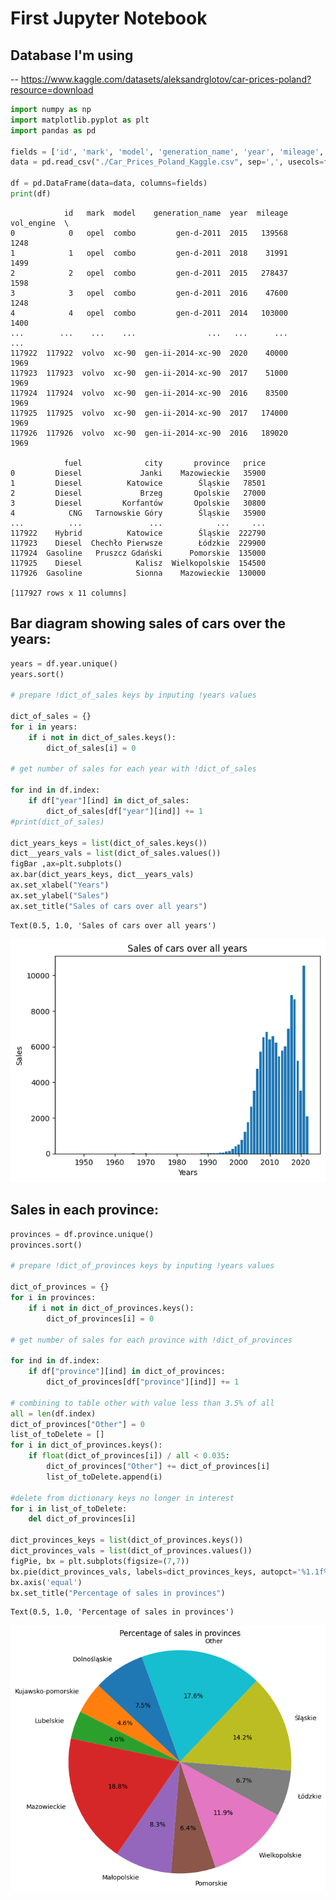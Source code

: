 
# First Jupyter Notebook

## Database I'm using

-- https://www.kaggle.com/datasets/aleksandrglotov/car-prices-poland?resource=download


```python
import numpy as np
import matplotlib.pyplot as plt
import pandas as pd

fields = ['id', 'mark', 'model', 'generation_name', 'year', 'mileage', 'vol_engine', 'fuel', 'city', 'province', 'price']
data = pd.read_csv("./Car_Prices_Poland_Kaggle.csv", sep=',', usecols=fields)

df = pd.DataFrame(data=data, columns=fields)
print(df)
```

                id   mark  model    generation_name  year  mileage  vol_engine  \
    0            0   opel  combo         gen-d-2011  2015   139568        1248   
    1            1   opel  combo         gen-d-2011  2018    31991        1499   
    2            2   opel  combo         gen-d-2011  2015   278437        1598   
    3            3   opel  combo         gen-d-2011  2016    47600        1248   
    4            4   opel  combo         gen-d-2011  2014   103000        1400   
    ...        ...    ...    ...                ...   ...      ...         ...   
    117922  117922  volvo  xc-90  gen-ii-2014-xc-90  2020    40000        1969   
    117923  117923  volvo  xc-90  gen-ii-2014-xc-90  2017    51000        1969   
    117924  117924  volvo  xc-90  gen-ii-2014-xc-90  2016    83500        1969   
    117925  117925  volvo  xc-90  gen-ii-2014-xc-90  2017   174000        1969   
    117926  117926  volvo  xc-90  gen-ii-2014-xc-90  2016   189020        1969   
    
                fuel              city       province   price  
    0         Diesel             Janki    Mazowieckie   35900  
    1         Diesel          Katowice        Śląskie   78501  
    2         Diesel             Brzeg       Opolskie   27000  
    3         Diesel         Korfantów       Opolskie   30800  
    4            CNG   Tarnowskie Góry        Śląskie   35900  
    ...          ...               ...            ...     ...  
    117922    Hybrid          Katowice        Śląskie  222790  
    117923    Diesel  Chechło Pierwsze        Łódzkie  229900  
    117924  Gasoline   Pruszcz Gdański      Pomorskie  135000  
    117925    Diesel            Kalisz  Wielkopolskie  154500  
    117926  Gasoline            Sionna    Mazowieckie  130000  
    
    [117927 rows x 11 columns]
    

## Bar diagram showing sales of cars over the years:


```python
years = df.year.unique()
years.sort()

# prepare !dict_of_sales keys by inputing !years values

dict_of_sales = {}
for i in years:
    if i not in dict_of_sales.keys():
        dict_of_sales[i] = 0

# get number of sales for each year with !dict_of_sales

for ind in df.index:
    if df["year"][ind] in dict_of_sales:
        dict_of_sales[df["year"][ind]] += 1
#print(dict_of_sales)

dict_years_keys = list(dict_of_sales.keys())
dict__years_vals = list(dict_of_sales.values())
figBar ,ax=plt.subplots()
ax.bar(dict_years_keys, dict__years_vals)
ax.set_xlabel("Years")
ax.set_ylabel("Sales")
ax.set_title("Sales of cars over all years")
```




    Text(0.5, 1.0, 'Sales of cars over all years')




    
![png](output_4_1.png)
    


## Sales in each province:


```python
provinces = df.province.unique()
provinces.sort()

# prepare !dict_of_provinces keys by inputing !years values

dict_of_provinces = {}
for i in provinces:
    if i not in dict_of_provinces.keys():
        dict_of_provinces[i] = 0

# get number of sales for each province with !dict_of_provinces

for ind in df.index:
    if df["province"][ind] in dict_of_provinces:
        dict_of_provinces[df["province"][ind]] += 1

# combining to table other with value less than 3.5% of all
all = len(df.index)
dict_of_provinces["Other"] = 0
list_of_toDelete = []
for i in dict_of_provinces.keys():
    if float(dict_of_provinces[i]) / all < 0.035:
        dict_of_provinces["Other"] += dict_of_provinces[i]
        list_of_toDelete.append(i)

#delete from dictionary keys no longer in interest
for i in list_of_toDelete:
    del dict_of_provinces[i]

dict_provinces_keys = list(dict_of_provinces.keys())
dict_provinces_vals = list(dict_of_provinces.values())
figPie, bx = plt.subplots(figsize=(7,7))
bx.pie(dict_provinces_vals, labels=dict_provinces_keys, autopct='%1.1f%%',shadow=False, startangle=110)
bx.axis('equal') 
bx.set_title("Percentage of sales in provinces")
```




    Text(0.5, 1.0, 'Percentage of sales in provinces')




    
![png](output_6_1.png)
    

